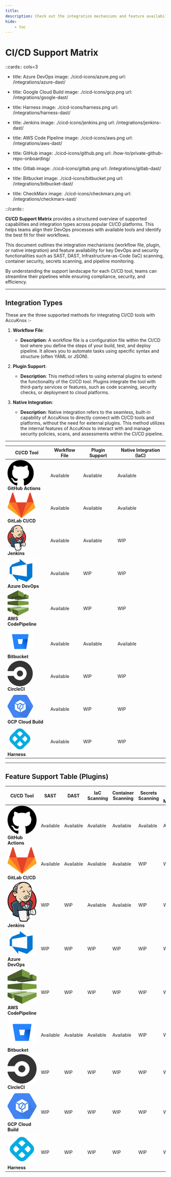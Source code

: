```yaml
---
title:
description: Check out the integration mechanisms and feature availability for key DevOps and security functionalities across popular CI/CD platforms.
hide:
    - toc
---
```


<style>
    table:first-of-type td:first-child img{
    display: block;
    height: 5rem;
    }

    .nt-card-title {
    text-align: -webkit-center;
    }
</style>

# CI/CD Support Matrix

::cards:: cols=3

- title: Azure DevOps
  image: ./cicd-icons/azure.png
  url: /integrations/azure-dast/

- title: Google Cloud Build
  image: ./cicd-icons/gcp.png
  url: /integrations/google-dast/

- title: Harness
  image: ./cicd-icons/harness.png
  url: /integrations/harness-dast/

- title: Jenkins
  image: ./cicd-icons/jenkins.png
  url: /integrations/jenkins-dast/

- title: AWS Code Pipeline
  image: ./cicd-icons/aws.png
  url: /integrations/aws-dast/

- title: GitHub
  image: ./cicd-icons/github.png
  url: /how-to/private-github-repo-onboarding/

- title: Gitlab
  image: ./cicd-icons/gitlab.png
  url: /integrations/gitlab-dast/

- title: Bitbucket
  image: ./cicd-icons/bitbucket.png
  url: /integrations/bitbucket-dast/

- title: CheckMarx
  image: ./cicd-icons/checkmarx.png
  url: /integrations/checkmarx-sast/

::/cards::

**CI/CD Support Matrix** provides a structured overview of supported capabilities and integration types across popular CI/CD platforms. This helps teams align their DevOps processes with available tools and identify the best fit for their workflows.

This document outlines the integration mechanisms (workflow file, plugin, or native integration) and feature availability for key DevOps and security functionalities such as SAST, DAST, Infrastructure-as-Code (IaC) scanning, container security, secrets scanning, and pipeline monitoring.

By understanding the support landscape for each CI/CD tool, teams can streamline their pipelines while ensuring compliance, security, and efficiency.

---

## **Integration Types**

These are the three supported methods for integrating CI/CD tools with AccuKnox :-

1. **Workflow File**:

    - **Description**: A workflow file is a configuration file within the CI/CD tool where you define the steps of your build, test, and deploy pipeline. It allows you to automate tasks using specific syntax and structure (often YAML or JSON).

2. **Plugin Support**:

    - **Description**: This method refers to using external plugins to extend the functionality of the CI/CD tool. Plugins integrate the tool with third-party services or features, such as code scanning, security checks, or deployment to cloud platforms.

3. **Native Integration**:

    - **Description**: Native integration refers to the seamless, built-in capability of AccuKnox to directly connect with CI/CD tools and platforms, without the need for external plugins. This method utilizes the internal features of AccuKnox to interact with and manage security policies, scans, and assessments within the CI/CD pipeline.

---

| CI/CD Tool                                                     | Workflow File | Plugin Support | Native Integration (IaC) |
| -------------------------------------------------------------- | ------------- | -------------- | ------------------------ |
| ![GitHub Actions](./cicd-icons/github.png) **GitHub Actions**  | Available     | Available      | Available                |
| ![GitLab CI/CD](./cicd-icons/gitlab.png) **GitLab CI/CD**      | Available     | Available      | Available                |
| ![Jenkins](./cicd-icons/jenkins.png) **Jenkins**               | Available     | Available      | WIP                      |
| ![Azure DevOps](./cicd-icons/azure.png) **Azure DevOps**       | Available     | WIP            | WIP                      |
| ![AWS CodePipeline](./cicd-icons/aws.png) **AWS CodePipeline** | Available     | WIP            | WIP                      |
| ![Bitbucket](./cicd-icons/bitbucket.png) **Bitbucket**         | Available     | Available      | Available                |
| ![CircleCI](./cicd-icons/circle.png) **CircleCI**              | Available     | WIP            | WIP                      |
| ![GCP Cloud Build](./cicd-icons/gcp.png) **GCP Cloud Build**   | Available     | WIP            | WIP                      |
| ![Harness](./cicd-icons/harness.png) **Harness**               | Available     | WIP            | WIP                      |

---

## Feature Support Table (Plugins)

| CI/CD Tool                                                     | SAST      | DAST      | IaC Scanning | Container Scanning | Secrets Scanning | CI/CD Pipeline Monitoring |
| -------------------------------------------------------------- | --------- | --------- | ------------ | ------------------ | ---------------- | ------------------------- |
| ![GitHub Actions](./cicd-icons/github.png) **GitHub Actions**  | Available | Available | Available    | Available          | Available        | Available                 |
| ![GitLab CI/CD](./cicd-icons/gitlab.png) **GitLab CI/CD**      | Available | Available | Available    | Available          | WIP              | WIP                       |
| ![Jenkins](./cicd-icons/jenkins.png) **Jenkins**               | WIP       | WIP       | Available    | Available          | WIP              | WIP                       |
| ![Azure DevOps](./cicd-icons/azure.png) **Azure DevOps**       | WIP       | WIP       | WIP          | WIP                | WIP              | WIP                       |
| ![AWS CodePipeline](./cicd-icons/aws.png) **AWS CodePipeline** | WIP       | WIP       | WIP          | WIP                | WIP              | WIP                       |
| ![Bitbucket](./cicd-icons/bitbucket.png) **Bitbucket**         | Available | Available | Available    | Available          | WIP              | WIP                       |
| ![CircleCI](./cicd-icons/circle.png) **CircleCI**              | WIP       | WIP       | WIP          | WIP                | WIP              | WIP                       |
| ![GCP Cloud Build](./cicd-icons/gcp.png) **GCP Cloud Build**   | WIP       | WIP       | WIP          | WIP                | WIP              | WIP                       |
| ![Harness](./cicd-icons/harness.png) **Harness**               | WIP       | WIP       | WIP          | WIP                | WIP              | WIP                       |